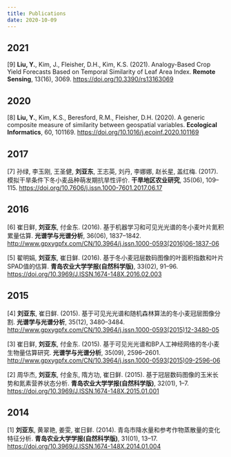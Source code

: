 ```yaml
---
title: Publications
date: 2020-10-09
---
```


## 2021

[9] **Liu, Y.**, Kim, J., Fleisher, D.H., Kim, K.S. (2021). Analogy-Based Crop Yield Forecasts Based on Temporal Similarity of Leaf Area Index. **Remote Sensing**, 13(16), 3069. https://doi.org/10.3390/rs13163069

## 2020

[8] **Liu, Y.**, Kim, K.S., Beresford, R.M., Fleisher, D.H. (2020). A generic composite measure of similarity between geospatial variables. **Ecological Informatics**, 60, 101169. https://doi.org/10.1016/j.ecoinf.2020.101169

## 2017

[7] 孙绿, 李玉刚, 王圣健, **刘亚东**, 王志英, 刘丹, 李娜娜, 赵长星, 盖红梅. (2017). 模拟干旱条件下冬小麦品种萌发期抗旱性评价. **干旱地区农业研究**, 35(06), 109–115. https://doi.org/10.7606/j.issn.1000-7601.2017.06.17

## 2016

[6] 崔日鲜, **刘亚东**, 付金东. (2016). 基于机器学习和可见光光谱的冬小麦叶片氮积累量估算. **光谱学与光谱分析**, 36(06), 1837–1842. http://www.gpxygpfx.com/CN/10.3964/j.issn.1000-0593(2016)06-1837-06

[5] 翟明娟, **刘亚东**, 崔日鲜. (2016). 基于冬小麦冠层数码图像的叶面积指数和叶片SPAD值的估算. **青岛农业大学学报(自然科学版)**, 33(02), 91–96. https://doi.org/10.3969/J.ISSN.1674-148X.2016.02.003

## 2015

[4] **刘亚东**, 崔日鲜. (2015). 基于可见光光谱和随机森林算法的冬小麦冠层图像分割. **光谱学与光谱分析**, 35(12), 3480–3484. http://www.gpxygpfx.com/CN/10.3964/j.issn.1000-0593(2015)12-3480-05

[3] 崔日鲜, **刘亚东**, 付金东. (2015). 基于可见光光谱和BP人工神经网络的冬小麦生物量估算研究. **光谱学与光谱分析**, 35(09), 2596–2601. http://www.gpxygpfx.com/CN/10.3964/j.issn.1000-0593(2015)09-2596-06

[2] 周华杰, **刘亚东**, 付金东, 隋方功, 崔日鲜. (2015). 基于冠层数码图像的玉米长势和氮素营养状态分析. **青岛农业大学学报(自然科学版)**, 32(01), 1–7. https://doi.org/10.3969/J.ISSN.1674-148X.2015.01.001

## 2014

[1] **刘亚东**, 黄翠艳, 姜雯, 崔日鲜. (2014). 青岛市降水量和参考作物蒸散量的变化特征分析. **青岛农业大学学报(自然科学版)**, 31(01), 13–17. https://doi.org/10.3969/J.ISSN.1674-148X.2014.01.004
